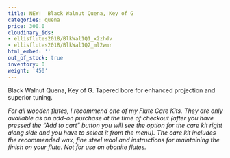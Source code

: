 ```yaml
---
title: NEW!  Black Walnut Quena, Key of G
categories: quena
price: 300.0
cloudinary_ids:
- ellisflutes2018/BlkWal1Q1_x2zhdv
- ellisflutes2018/BlkWal1Q2_ml2wmr
html_embed: ''
out_of_stock: true
inventory: 0
weight: '450'
---
```


Black Walnut Quena, Key of G.  Tapered bore for enhanced projection and superior tuning.

*For all wooden flutes, I recommend one of my Flute Care Kits.  They are only available as an add-on purchase at the time of checkout (after you have pressed the “Add to cart” button you will see the option for the care kit right along side and you have to select it from the menu). The care kit includes the recommended wax, fine steel wool and instructions for maintaining the finish on your flute.  Not for use on ebonite flutes.*
